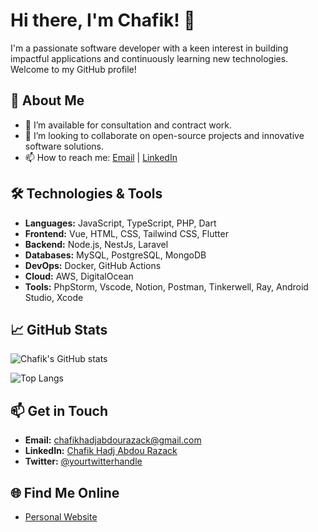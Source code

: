 # Hi there, I'm Chafik! 👋

I'm a passionate software developer with a keen interest in building impactful applications and continuously learning new technologies. Welcome to my GitHub profile!

## 🚀 About Me

- 🌱 I’m available for consultation and contract work.
- 👯 I’m looking to collaborate on open-source projects and innovative software solutions.
- 📫 How to reach me: [Email](mailto:chafikhadjabdourazack@gmail.com) | [LinkedIn](https://www.linkedin.com/in/chafik-hadj-abdou-razack-4a3758104/)

## 🛠️ Technologies & Tools

- **Languages:** JavaScript, TypeScript, PHP, Dart
- **Frontend:** Vue, HTML, CSS, Tailwind CSS, Flutter
- **Backend:** Node.js, NestJs, Laravel
- **Databases:** MySQL, PostgreSQL, MongoDB
- **DevOps:** Docker, GitHub Actions
- **Cloud:** AWS, DigitalOcean
- **Tools:** PhpStorm, Vscode, Notion, Postman, Tinkerwell, Ray, Android Studio, Xcode
  

## 📈 GitHub Stats

![Chafik's GitHub stats](https://github-readme-stats.vercel.app/api?username=ChafikHadjAbdouRazack&show_icons=true&theme=radical)

![Top Langs](https://github-readme-stats.vercel.app/api/top-langs/?username=ChafikHadjAbdouRazack&layout=compact&theme=radical)

## 📫 Get in Touch

- **Email:** chafikhadjabdourazack@gmail.com
- **LinkedIn:** [Chafik Hadj Abdou Razack](https://www.linkedin.com/in/chafik-hadj-abdou-razack-4a3758104/)
- **Twitter:** [@yourtwitterhandle](https://x.com/chafik_Hadj)
  

## 🌐 Find Me Online

- [Personal Website](https://chafikontech.com/)
